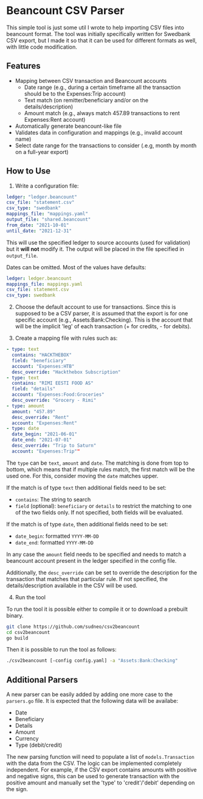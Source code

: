 # Beancount CSV Parser

This simple tool is just some util I wrote to help importing CSV files into beancount format. The tool was initially specifically written for Swedbank CSV export, but I made it so that it can be used for different formats as well, with little code modification.

## Features

* Mapping between CSV transaction and Beancount accounts
    * Date range (e.g., during a certain timeframe all the transaction should be to the Expenses:Trip account)
    * Text match (on remitter/beneficiary and/or on the details/description)
    * Amount match (e.g., always match 457.89 transactions to rent Expenses:Rent account)
* Automatically generate beancount-like file 
* Validates data in configuration and mappings (e.g., invalid account name)
* Select date range for the transactions to consider (.e.g, month by month on a full-year export)

## How to Use

1. Write a configuration file:

```yaml
ledger: "ledger.beancount"
csv_file: "statement.csv"
csv_type: "swedbank"
mappings_file: "mappings.yaml"
output_file: "shared.beancount"
from_date: "2021-10-01"
until_date: "2021-12-31"
```

This will use the specified ledger to source accounts (used for validation) but it **will not** modify it.
The output will be placed in the file specified in `output_file`.

Dates can be omitted. Most of the values have defaults:

```yaml
ledger: ledger.beancount
mappings_file: mappings.yaml
csv_file: statement.csv
csv_type: swedbank
```

2. Choose the default account to use for transactions. Since this is supposed to be a CSV parser, it is assumed that the export is for one specific account (e.g., Assets:Bank:Checking). This is the account that will be the implicit 'leg' of each transaction (+ for credits, - for debits).

3. Create a mapping file with rules such as:

```yaml
- type: text
  contains: "HACKTHEBOX"
  field: "beneficiary"
  account: "Expenses:HTB"
  desc_override: "Hackthebox Subscription"
- type: text
  contains: "RIMI EESTI FOOD AS"
  field: "details"
  account: "Expenses:Food:Groceries"
  desc_override: "Grocery - Rimi"
- type: amount
  amount: "457.89"
  desc_override: "Rent"
  account: "Expenses:Rent"
- type: date
  date_begin: "2021-06-01"
  date_end: "2021-07-01"
  desc_override: "Trip to Saturn"
  account: "Expenses:Trip""
```

The `type` can be `text`, `amount` and `date`. The matching is done from top to bottom, which means that if multiple rules match, the first match will be the used one. For this, consider moving the `date` matches upper.

If the match is of type `text` then additional fields need to be set:

* `contains`: The string to search
* `field` (optional): `beneficiary` or `details` to restrict the matching to one of the two fields only. If not specified, both fields will be evaluated.

If the match is of type `date`, then additional fields need to be set:
* `date_begin`: formatted `YYYY-MM-DD`
* `date_end`: formatted `YYYY-MM-DD`

In any case the `amount` field needs to be specified and needs to match a beancount account present in the ledger specified in the config file.

Additionally, the `desc_override` can be set to override the description for the transaction that matches that particular rule. If not specified, the details/description available in the CSV will be used.


4. Run the tool

To run the tool it is possible either to compile it or to download a prebuilt binary.

```bash
git clone https://github.com/sudneo/csv2beancount
cd csv2beancount
go build
```

Then it is possible to run the tool as follows:

```bash
./csv2beancount [-config config.yaml] -a "Assets:Bank:Checking"
```

## Additional Parsers

A new parser can be easily added by adding one more case to the `parsers.go` file.
It is expected that the following data will be availabe:

* Date
* Beneficiary
* Details
* Amount
* Currency
* Type (debit/credit)

The new parsing function will need to populate a list of `models.Transaction` with the data from the CSV. The logic can be implemented completely independent.
For example, if the CSV export contains amounts with positive and negative signs, this can be used to generate transaction with the positive amount and manually set the 'type' to 'credit'/'debit' depending on the sign.
